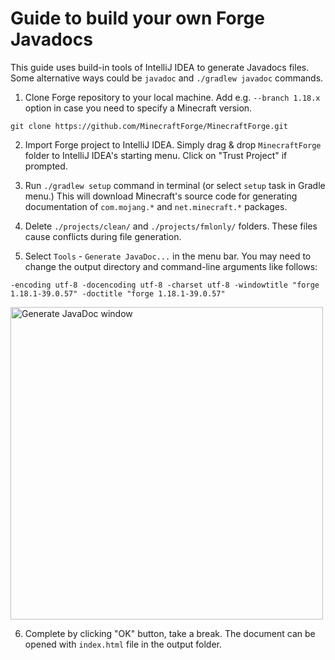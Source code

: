 # Guide to build your own Forge Javadocs

This guide uses build-in tools of IntelliJ IDEA to generate Javadocs files. Some alternative ways could be `javadoc` and `./gradlew javadoc` commands.

1. Clone Forge repository to your local machine. Add e.g. `--branch 1.18.x` option in case you need to specify a Minecraft version.

```text
git clone https://github.com/MinecraftForge/MinecraftForge.git
```

2. Import Forge project to IntelliJ IDEA. Simply drag & drop `MinecraftForge` folder to IntelliJ IDEA's starting menu. Click on "Trust Project" if prompted.
  
3. Run `./gradlew setup` command in terminal (or select `setup` task in Gradle menu.) This will download Minecraft's source code for generating documentation of `com.mojang.*` and `net.minecraft.*` packages.
  
4. Delete `./projects/clean/` and `./projects/fmlonly/` folders. These files cause conflicts during file generation.

5. Select `Tools` - `Generate JavaDoc...` in the menu bar. You may need to change the output directory and command-line arguments like follows:

```text
-encoding utf-8 -docencoding utf-8 -charset utf-8 -windowtitle "forge 1.18.1-39.0.57" -doctitle "forge 1.18.1-39.0.57"
```

<img src="https://gist.github.com/Nekoyue/b282e42f033572d7548a640d9f02b28f/raw/a33f35ba90bb299e14666736bd430c6a1658e3e2/1_GenerateJavaDocWindow.png" width="500" alt="Generate JavaDoc window"/>

6. Complete by clicking "OK" button, take a break. The document can be opened with `index.html` file in the output folder.
